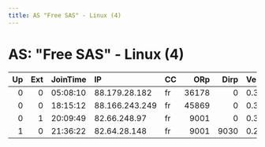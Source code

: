 ```yaml
---
title: AS "Free SAS" - Linux (4)
---
```


# AS: "Free SAS" - Linux (4)

|   Up |   Ext | JoinTime   | IP             | CC   |   ORp |   Dirp | Version   | Contact               | Nickname            |   eFamMembers |
|-----:|------:|:-----------|:---------------|:-----|------:|-------:|:----------|:----------------------|:--------------------|--------------:|
|    0 |     0 | 05:08:10   | 88.179.28.182  | fr   | 36178 |      0 | 0.3.1.9   | None                  | UbuntuCore200       |             1 |
|    0 |     0 | 18:15:12   | 88.166.243.249 | fr   | 45869 |      0 | 0.3.1.9   | None                  | UbuntuCore201       |             1 |
|    0 |     1 | 20:09:49   | 82.66.248.97   | fr   |  9001 |      0 | 0.3.1.9   | human@...             | ididntedittheconfig |             1 |
|    1 |     0 | 21:36:22   | 82.64.28.148   | fr   |  9001 |   9030 | 0.2.9.14  | cyrille@legrand.cloud | 21madotmmwebdotorg  |             1 |
